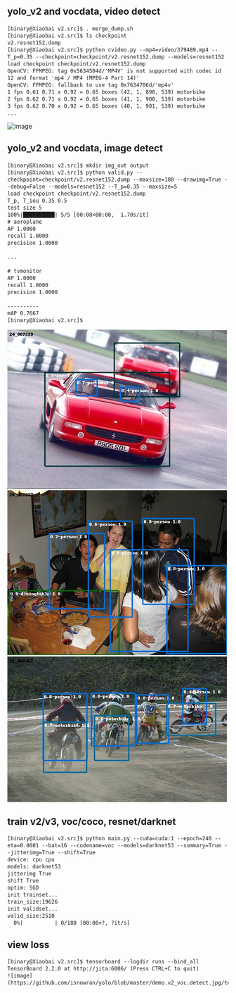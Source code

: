 ## yolo_v2 and vocdata, video detect
```
[binary@Xiaobai v2.src]$ . merge_dump.sh
[binary@Xiaobai v2.src]$ ls checkpoint
v2.resnet152.dump
[binary@Xiaobai v2.src]$ python cvideo.py --mp4=video/379489.mp4 --T_p=0.35 --checkpoint=checkpoint/v2.resnet152.dump --models=resnet152
load checkpoint checkpoint/v2.resnet152.dump
OpenCV: FFMPEG: tag 0x5634504d/'MP4V' is not supported with codec id 12 and format 'mp4 / MP4 (MPEG-4 Part 14)'
OpenCV: FFMPEG: fallback to use tag 0x7634706d/'mp4v'
1 fps 0.61 0.71 x 0.92 = 0.65 boxes (42, 1, 898, 539) motorbike
2 fps 0.62 0.71 x 0.92 = 0.65 boxes (41, 1, 900, 539) motorbike
3 fps 0.62 0.70 x 0.92 = 0.65 boxes (40, 1, 901, 539) motorbike
...
```
![image](https://github.com/isnowran/yolo/blob/master/demo.v2_voc.detect.jpg/v2_voc_411907.gif)

## yolo_v2 and vocdata, image detect
```
[binary@Xiaobai v2.src]$ mkdir img_out output
[binary@Xiaobai v2.src]$ python valid.py --checkpoint=checkpoint/v2.resnet152.dump --maxsize=100 --drawimg=True --debug=False --models=resnet152 --T_p=0.35 --maxsize=5
load checkpoint checkpoint/v2.resnet152.dump
T_p, T_iou 0.35 0.5
test size 5
100%|██████████| 5/5 [00:08<00:00,  1.70s/it]
# aeroplane
AP 1.0000
recall 1.0000
precision 1.0000

...

# tvmonitor
AP 1.0000
recall 1.0000
precision 1.0000

----------
mAP 0.7667
[binary@Xiaobai v2.src]$
```

![image](https://github.com/isnowran/yolo/blob/master/demo.v2_voc.detect.jpg/24_007339.jpg)
![image](https://github.com/isnowran/yolo/blob/master/demo.v2_voc.detect.jpg/28_007237.jpg)
![image](https://github.com/isnowran/yolo/blob/master/demo.v2_voc.detect.jpg/31_000467.jpg)

## train v2/v3, voc/coco, resnet/darknet
```
[binary@Xiaobai v2.src]$ python main.py --cuda=cuda:1 --epoch=240 --eta=0.0001 --bat=16 --codename=voc --models=darknet53 --summary=True --jitterimg=True --shift=True
device: cpu cpu
models: darknet53
jitterimg True
shift True
optim: SGD
init trainset...
train_size:19626
init validset...
valid_size:2510
  0%|          | 0/180 [00:00<?, ?it/s]
```
## view loss
```
[binary@Xiaobai v2.src]$ tensorboard --logdir runs --bind_all
TensorBoard 2.2.0 at http://jita:6006/ (Press CTRL+C to quit)
![image](https://github.com/isnowran/yolo/blob/master/demo.v2_voc.detect.jpg/ten.png)
```
